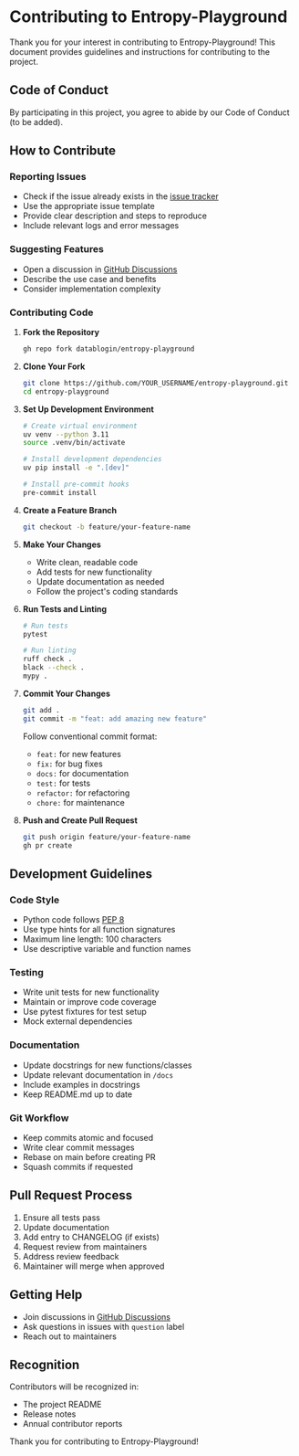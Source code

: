 # Contributing to Entropy-Playground

Thank you for your interest in contributing to Entropy-Playground! This document provides guidelines and instructions for contributing to the project.

## Code of Conduct

By participating in this project, you agree to abide by our Code of Conduct (to be added).

## How to Contribute

### Reporting Issues

- Check if the issue already exists in the [issue tracker](https://github.com/datablogin/entropy-playground/issues)
- Use the appropriate issue template
- Provide clear description and steps to reproduce
- Include relevant logs and error messages

### Suggesting Features

- Open a discussion in [GitHub Discussions](https://github.com/datablogin/entropy-playground/discussions)
- Describe the use case and benefits
- Consider implementation complexity

### Contributing Code

1. **Fork the Repository**
   ```bash
   gh repo fork datablogin/entropy-playground
   ```

2. **Clone Your Fork**
   ```bash
   git clone https://github.com/YOUR_USERNAME/entropy-playground.git
   cd entropy-playground
   ```

3. **Set Up Development Environment**
   ```bash
   # Create virtual environment
   uv venv --python 3.11
   source .venv/bin/activate
   
   # Install development dependencies
   uv pip install -e ".[dev]"
   
   # Install pre-commit hooks
   pre-commit install
   ```

4. **Create a Feature Branch**
   ```bash
   git checkout -b feature/your-feature-name
   ```

5. **Make Your Changes**
   - Write clean, readable code
   - Add tests for new functionality
   - Update documentation as needed
   - Follow the project's coding standards

6. **Run Tests and Linting**
   ```bash
   # Run tests
   pytest
   
   # Run linting
   ruff check .
   black --check .
   mypy .
   ```

7. **Commit Your Changes**
   ```bash
   git add .
   git commit -m "feat: add amazing new feature"
   ```

   Follow conventional commit format:
   - `feat:` for new features
   - `fix:` for bug fixes
   - `docs:` for documentation
   - `test:` for tests
   - `refactor:` for refactoring
   - `chore:` for maintenance

8. **Push and Create Pull Request**
   ```bash
   git push origin feature/your-feature-name
   gh pr create
   ```

## Development Guidelines

### Code Style

- Python code follows [PEP 8](https://pep8.org/)
- Use type hints for all function signatures
- Maximum line length: 100 characters
- Use descriptive variable and function names

### Testing

- Write unit tests for new functionality
- Maintain or improve code coverage
- Use pytest fixtures for test setup
- Mock external dependencies

### Documentation

- Update docstrings for new functions/classes
- Update relevant documentation in `/docs`
- Include examples in docstrings
- Keep README.md up to date

### Git Workflow

- Keep commits atomic and focused
- Write clear commit messages
- Rebase on main before creating PR
- Squash commits if requested

## Pull Request Process

1. Ensure all tests pass
2. Update documentation
3. Add entry to CHANGELOG (if exists)
4. Request review from maintainers
5. Address review feedback
6. Maintainer will merge when approved

## Getting Help

- Join discussions in [GitHub Discussions](https://github.com/datablogin/entropy-playground/discussions)
- Ask questions in issues with `question` label
- Reach out to maintainers

## Recognition

Contributors will be recognized in:
- The project README
- Release notes
- Annual contributor reports

Thank you for contributing to Entropy-Playground!